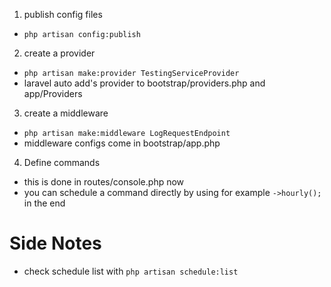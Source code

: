 1. publish config files
 - `php artisan config:publish` 
2. create a provider 
 - `php artisan make:provider TestingServiceProvider`
 - laravel auto add's provider to bootstrap/providers.php and app/Providers
3. create a middleware
 - `php artisan make:middleware LogRequestEndpoint`
 - middleware configs come in bootstrap/app.php

4. Define commands
 - this is done in routes/console.php now
 - you can schedule a command directly by using for example `->hourly();` in the end 

# Side Notes
 - check schedule list with `php artisan schedule:list`
